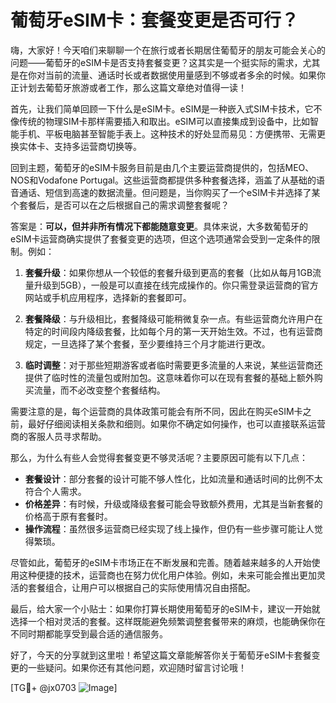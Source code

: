 # 葡萄牙eSIM卡：套餐变更是否可行？

嗨，大家好！今天咱们来聊聊一个在旅行或者长期居住葡萄牙的朋友可能会关心的问题——葡萄牙的eSIM卡是否支持套餐变更？这其实是一个挺实际的需求，尤其是在你对当前的流量、通话时长或者数据使用量感到不够或者多余的时候。如果你正计划去葡萄牙旅游或者工作，那么这篇文章绝对值得一读！

首先，让我们简单回顾一下什么是eSIM卡。eSIM是一种嵌入式SIM卡技术，它不像传统的物理SIM卡那样需要插入和取出。eSIM可以直接集成到设备中，比如智能手机、平板电脑甚至智能手表上。这种技术的好处显而易见：方便携带、无需更换实体卡、支持多运营商切换等。

回到主题，葡萄牙的eSIM卡服务目前是由几个主要运营商提供的，包括MEO、NOS和Vodafone Portugal。这些运营商都提供多种套餐选择，涵盖了从基础的语音通话、短信到高速的数据流量。但问题是，当你购买了一个eSIM卡并选择了某个套餐后，是否可以在之后根据自己的需求调整套餐呢？

答案是：**可以，但并非所有情况下都能随意变更**。具体来说，大多数葡萄牙的eSIM卡运营商确实提供了套餐变更的选项，但这个选项通常会受到一定条件的限制。例如：

1. **套餐升级**：如果你想从一个较低的套餐升级到更高的套餐（比如从每月1GB流量升级到5GB），一般是可以直接在线完成操作的。你只需登录运营商的官方网站或手机应用程序，选择新的套餐即可。

2. **套餐降级**：与升级相比，套餐降级可能稍微复杂一点。有些运营商允许用户在特定的时间段内降级套餐，比如每个月的第一天开始生效。不过，也有运营商规定，一旦选择了某个套餐，至少要维持三个月才能进行更改。

3. **临时调整**：对于那些短期游客或者临时需要更多流量的人来说，某些运营商还提供了临时性的流量包或附加包。这意味着你可以在现有套餐的基础上额外购买流量，而不必改变整个套餐结构。

需要注意的是，每个运营商的具体政策可能会有所不同，因此在购买eSIM卡之前，最好仔细阅读相关条款和细则。如果你不确定如何操作，也可以直接联系运营商的客服人员寻求帮助。

那么，为什么有些人会觉得套餐变更不够灵活呢？主要原因可能有以下几点：

- **套餐设计**：部分套餐的设计可能不够人性化，比如流量和通话时间的比例不太符合个人需求。
- **价格差异**：有时候，升级或降级套餐可能会导致额外费用，尤其是当新套餐的价格高于原有套餐时。
- **操作流程**：虽然很多运营商已经实现了线上操作，但仍有一些步骤可能让人觉得繁琐。

尽管如此，葡萄牙的eSIM卡市场正在不断发展和完善。随着越来越多的人开始使用这种便捷的技术，运营商也在努力优化用户体验。例如，未来可能会推出更加灵活的套餐组合，让用户可以根据自己的实际使用情况自由搭配。

最后，给大家一个小贴士：如果你打算长期使用葡萄牙的eSIM卡，建议一开始就选择一个相对灵活的套餐。这样既能避免频繁调整套餐带来的麻烦，也能确保你在不同时期都能享受到最合适的通信服务。

好了，今天的分享就到这里啦！希望这篇文章能解答你关于葡萄牙eSIM卡套餐变更的一些疑问。如果你还有其他问题，欢迎随时留言讨论哦！

[TG💪+ @jx0703 ![Image](https://github.com/user-attachments/assets/dbca1d08-cadb-493c-b0ec-ad6f7a83f270)]